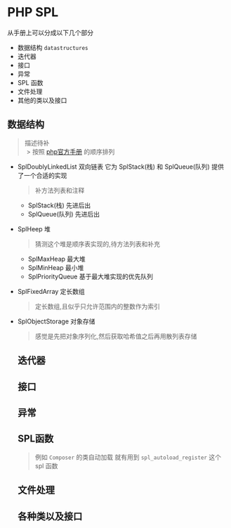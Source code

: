 # PHP SPL
从手册上可以分成以下几个部分
* 数据结构 `datastructures`
* 迭代器
* 接口
* 异常
* SPL 函数
* 文件处理
* 其他的类以及接口

## 数据结构
  > 描述待补  
  > 按照 [php官方手册](http://php.net/manual/zh/spl.datastructures.php#spl.datastructures) 的顺序排列
* SplDoublyLinkedList 双向链表
  它为 SplStack(栈) 和 SplQueue(队列) 提供了一个合适的实现
  > 补方法列表和注释
  * SplStack(栈)
    先进后出
  * SplQueue(队列)
    先进后出
* SplHeep 堆
  > 猜测这个堆是顺序表实现的,待方法列表和补充
  * SplMaxHeap 最大堆
  * SplMinHeap 最小堆 
  * SplPriorityQueue 基于最大堆实现的优先队列
* SplFixedArray 定长数组
  > 定长数组,且似乎只允许范围内的整数作为索引
* SplObjectStorage 对象存储
  > 感觉是先把对象序列化,然后获取哈希值之后再用散列表存储
  
  ## 迭代器
  
  
  ## 接口
  
  
  ## 异常
  
  
  ## SPL函数
    > 例如 `Composer` 的类自动加载 就有用到 `spl_autoload_register` 这个 spl 函数
   
  ## 文件处理
  
  
  ## 各种类以及接口
